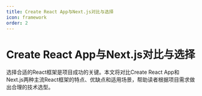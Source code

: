 ```yaml
---
title: Create React App与Next.js对比与选择
icon: framework
order: 2
---
```


# Create React App与Next.js对比与选择

选择合适的React框架是项目成功的关键。本文将对比Create React App和Next.js两种主流React框架的特点、优缺点和适用场景，帮助读者根据项目需求做出合理的技术选型。
